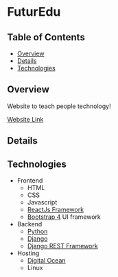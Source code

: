 # FuturEdu

## Table of Contents
- [Overview](#Overview)
- [Details](#Details)
- [Technologies](#Technologies)
 

## Overview

Website to teach people technology!

[Website Link](http://futureducate.com)

## Details

## Technologies
- Frontend 
    - HTML
    - CSS
    - Javascript
    - [ReactJs Framework](https://reactjs.org/)
    - [Bootstrap 4](https://getbootstrap.com/) UI framework
- Backend
    - [Python](https://www.python.org/)
    - [Django](https://www.djangoproject.com/)
    - [Django REST Framework](https://www.django-rest-framework.org/)
- Hosting
    - [Digital Ocean](http://www.digitalocean.com/)
    - Linux
